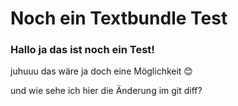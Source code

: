 # Noch ein Textbundle Test

### Hallo ja das ist noch ein Test!
juhuuu das wäre ja doch eine Möglichkeit 😊 

und wie sehe ich hier die Änderung im git diff?